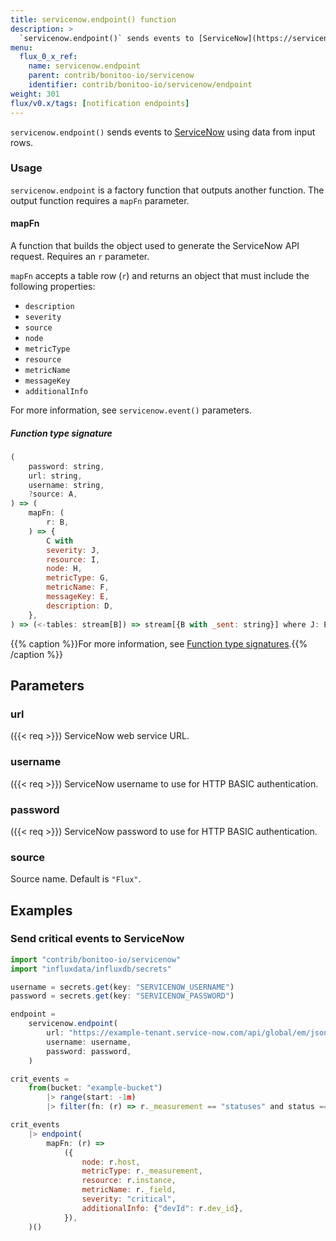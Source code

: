 ```yaml
---
title: servicenow.endpoint() function
description: >
  `servicenow.endpoint()` sends events to [ServiceNow](https://servicenow.com/) using data from input rows.
menu:
  flux_0_x_ref:
    name: servicenow.endpoint
    parent: contrib/bonitoo-io/servicenow
    identifier: contrib/bonitoo-io/servicenow/endpoint
weight: 301
flux/v0.x/tags: [notification endpoints]
---
```


<!------------------------------------------------------------------------------

IMPORTANT: This page was generated from comments in the Flux source code. Any
edits made directly to this page will be overwritten the next time the
documentation is generated. 

To make updates to this documentation, update the function comments above the
function definition in the Flux source code:

https://github.com/influxdata/flux/blob/master/stdlib/contrib/bonitoo-io/servicenow/servicenow.flux#L203-L236

Contributing to Flux: https://github.com/influxdata/flux#contributing
Fluxdoc syntax: https://github.com/influxdata/flux/blob/master/docs/fluxdoc.md

------------------------------------------------------------------------------->

`servicenow.endpoint()` sends events to [ServiceNow](https://servicenow.com/) using data from input rows.

### Usage

`servicenow.endpoint` is a factory function that outputs another function.
The output function requires a `mapFn` parameter.

#### mapFn
A function that builds the object used to generate the ServiceNow API request. Requires an `r` parameter.

`mapFn` accepts a table row (`r`) and returns an object that must include the following properties:

- `description`
- `severity`
- `source`
- `node`
- `metricType`
- `resource`
- `metricName`
- `messageKey`
- `additionalInfo`

For more information, see `servicenow.event()` parameters.

##### Function type signature

```js
(
    password: string,
    url: string,
    username: string,
    ?source: A,
) => (
    mapFn: (
        r: B,
    ) => {
        C with
        severity: J,
        resource: I,
        node: H,
        metricType: G,
        metricName: F,
        messageKey: E,
        description: D,
    },
) => (<-tables: stream[B]) => stream[{B with _sent: string}] where J: Equatable
```

{{% caption %}}For more information, see [Function type signatures](/flux/v0.x/function-type-signatures/).{{% /caption %}}

## Parameters

### url
({{< req >}})
ServiceNow web service URL.



### username
({{< req >}})
ServiceNow username to use for HTTP BASIC authentication.



### password
({{< req >}})
ServiceNow password to use for HTTP BASIC authentication.



### source

Source name. Default is `"Flux"`.




## Examples

### Send critical events to ServiceNow

```js
import "contrib/bonitoo-io/servicenow"
import "influxdata/influxdb/secrets"

username = secrets.get(key: "SERVICENOW_USERNAME")
password = secrets.get(key: "SERVICENOW_PASSWORD")

endpoint =
    servicenow.endpoint(
        url: "https://example-tenant.service-now.com/api/global/em/jsonv2",
        username: username,
        password: password,
    )

crit_events =
    from(bucket: "example-bucket")
        |> range(start: -1m)
        |> filter(fn: (r) => r._measurement == "statuses" and status == "crit")

crit_events
    |> endpoint(
        mapFn: (r) =>
            ({
                node: r.host,
                metricType: r._measurement,
                resource: r.instance,
                metricName: r._field,
                severity: "critical",
                additionalInfo: {"devId": r.dev_id},
            }),
    )()

```

